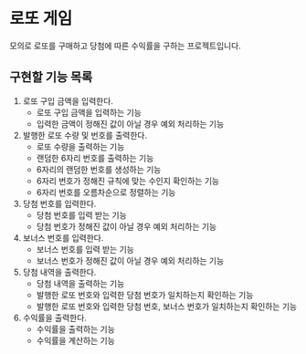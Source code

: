 # 로또 게임

모의로 로또를 구매하고 당첨에 따른 수익률을 구하는 프로젝트입니다.

## 구현할 기능 목록

1. 로또 구입 금액을 입력한다.
    + 로또 구입 금액을 입력하는 기능
    + 입력한 금액이 정해진 값이 아닐 경우 예외 처리하는 기능
2. 발행한 로또 수량 및 번호를 출력한다.
    + 로또 수량을 출력하는 기능
    + 랜덤한 6자리 번호를 출력하는 기능
    + 6자리의 랜덤한 번호를 생성하는 기능
    + 6자리 번호가 정해진 규칙에 맞는 수인지 확인하는 기능
    + 6자리 번호를 오름차순으로 정렬하는 기능
3. 당첨 번호를 입력한다.
    + 당첨 번호를 입력 받는 기능
    + 당첨 번호가 정해진 값이 아닐 경우 예외 처리하는 기능
4. 보너스 번호를 입력한다.
    + 보너스 번호를 입력 받는 기능
    + 보너스 번호가 정해진 값이 아닐 경우 예외 처리하는 기능
5. 당첨 내역을 출력한다.
    + 당첨 내역을 출력하는 기능
    + 발행한 로또 번호와 입력한 당첨 번호가 일치하는지 확인하는 기능
    + 발행한 로또 번호와 입력한 당첨 번호, 보너스 번호가 일치하는지 확인하는 기능
6. 수익률을 출력한다.
    + 수익률을 출력하는 기능
    + 수익률을 계산하는 기능

